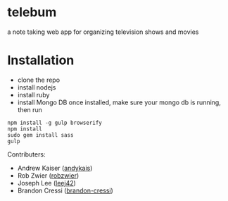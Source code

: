 # telebum
a note taking web app for organizing television shows and movies

# Installation
- clone the repo
- install nodejs
- install ruby
- install Mongo DB
once installed, make sure your mongo db is running, then run
```
npm install -g gulp browserify
npm install
sudo gem install sass
gulp
```


Contributers:
- Andrew Kaiser ([andykais](https://github.com/andykais/))
- Rob Zwier ([robzwier](https://github.com/robzwier))
- Joseph Lee ([leej42](https://github.com/leej42))
- Brandon Cressi ([brandon-cressi](https://github.com/brandon-cressi))
